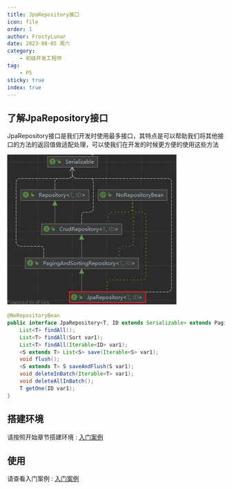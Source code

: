 ```yaml
---
title: JpaRepository接口
icon: file
order: 1
author: FrostyLunar
date: 2023-08-05 周六
category:
	- 初级开发工程师
tag:
	- P5
sticky: true
index: true
---
```


## 了解JpaRepository接口

JpaRepository接口是我们开发时使用最多接口，其特点是可以帮助我们将其他接口的方法的返回值做适配处理，可以使我们在开发的时候更方便的使用这些方法

![](assets/image-20230805170227667.png)

```java
@NoRepositoryBean
public interface JpaRepository<T, ID extends Serializable> extends PagingAndSortingRepository<T, ID> {
    List<T> findAll();
    List<T> findAll(Sort var1);
    List<T> findAll(Iterable<ID> var1);
    <S extends T> List<S> save(Iterable<S> var1);
    void flush();
    <S extends T> S saveAndFlush(S var1);
    void deleteInBatch(Iterable<T> var1);
    void deleteAllInBatch();
    T getOne(ID var1);
}
```

## 搭建环境

请按照开始章节搭建环境 : [入门案例](../01_入门案例/入门案例.md)

## 使用

请查看入门案例 : [入门案例](../01_入门案例/入门案例.md)

